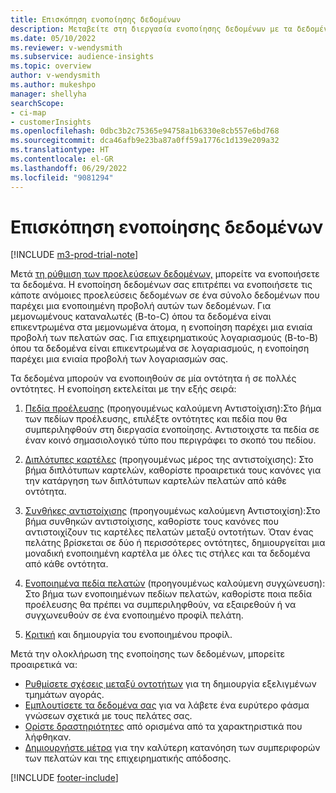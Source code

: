 ```yaml
---
title: Επισκόπηση ενοποίησης δεδομένων
description: Μεταβείτε στη διεργασία ενοποίησης δεδομένων με τα δεδομένα σας για να δημιουργήσετε ένα μοναδικό σύνολο δεδομένων από ενοποιημένα προφίλ πελατών.
ms.date: 05/10/2022
ms.reviewer: v-wendysmith
ms.subservice: audience-insights
ms.topic: overview
author: v-wendysmith
ms.author: mukeshpo
manager: shellyha
searchScope:
- ci-map
- customerInsights
ms.openlocfilehash: 0dbc3b2c75365e94758a1b6330e8cb557e6bd768
ms.sourcegitcommit: dca46afb9e23ba87a0ff59a1776c1d139e209a32
ms.translationtype: HT
ms.contentlocale: el-GR
ms.lasthandoff: 06/29/2022
ms.locfileid: "9081294"
---
```

# <a name="data-unification-overview"></a>Επισκόπηση ενοποίησης δεδομένων

[!INCLUDE [m3-prod-trial-note](includes/m3-prod-trial-note.md)]

Μετά [τη ρύθμιση των προελεύσεων δεδομένων,](data-sources.md) μπορείτε να ενοποιήσετε τα δεδομένα. Η ενοποίηση δεδομένων σας επιτρέπει να ενοποιήσετε τις κάποτε ανόμοιες προελεύσεις δεδομένων σε ένα σύνολο δεδομένων που παρέχει μια ενοποιημένη προβολή αυτών των δεδομένων. Για μεμονωμένους καταναλωτές (B-to-C) όπου τα δεδομένα είναι επικεντρωμένα στα μεμονωμένα άτομα, η ενοποίηση παρέχει μια ενιαία προβολή των πελατών σας. Για επιχειρηματικούς λογαριασμούς (B-to-B) όπου τα δεδομένα είναι επικεντρωμένα σε λογαριασμούς, η ενοποίηση παρέχει μια ενιαία προβολή των λογαριασμών σας.

Τα δεδομένα μπορούν να ενοποιηθούν σε μία οντότητα ή σε πολλές οντότητες. Η ενοποίηση εκτελείται με την εξής σειρά:

1. [Πεδία προέλευσης](map-entities.md) (προηγουμένως καλούμενη Αντιστοίχιση):Στο βήμα των πεδίων προέλευσης, επιλέξτε οντότητες και πεδία που θα συμπεριληφθούν στη διεργασία ενοποίησης. Αντιστοιχστε τα πεδία σε έναν κοινό σημασιολογικό τύπο που περιγράφει το σκοπό του πεδίου.

1. [Διπλότυπες καρτέλες](remove-duplicates.md) (προηγουμένως μέρος της αντιστοίχισης): Στο βήμα διπλότυπων καρτελών, καθορίστε προαιρετικά τους κανόνες για την κατάργηση των διπλότυπων καρτελών πελατών από κάθε οντότητα.

1. [Συνθήκες αντιστοίχισης](match-entities.md) (προηγουμένως καλούμενη Αντιστοιχίση):Στο βήμα συνθηκών αντιστοίχισης, καθορίστε τους κανόνες που αντιστοιχίζουν τις καρτέλες πελατών μεταξύ οντοτήτων. Όταν ένας πελάτης βρίσκεται σε δύο ή περισσότερες οντότητες, δημιουργείται μια μοναδική ενοποιημένη καρτέλα με όλες τις στήλες και τα δεδομένα από κάθε οντότητα.

1. [Ενοποιημένα πεδία πελατών](merge-entities.md) (προηγουμένως καλούμενη συγχώνευση): Στο βήμα των ενοποιημένων πεδίων πελατών, καθορίστε ποια πεδία προέλευσης θα πρέπει να συμπεριληφθούν, να εξαιρεθούν ή να συγχωνευθούν σε ένα ενοποιημένο προφίλ πελάτη.  

1. [Κριτική](review-unification.md) και δημιουργία του ενοποιημένου προφίλ.

Μετά την ολοκλήρωση της ενοποίησης των δεδομένων, μπορείτε προαιρετικά να:

- [Ρυθμίσετε σχέσεις μεταξύ οντοτήτων](relationships.md) για τη δημιουργία εξελιγμένων τμημάτων αγοράς.
- [Εμπλουτίσετε τα δεδομένα σας](enrichment-hub.md) για να λάβετε ένα ευρύτερο φάσμα γνώσεων σχετικά με τους πελάτες σας.
- [Ορίστε δραστηριότητες](activities.md) από ορισμένα από τα χαρακτηριστικά που λήφθηκαν.
- [Δημιουργήστε μέτρα](measures.md) για την καλύτερη κατανόηση των συμπεριφορών των πελατών και της επιχειρηματικής απόδοσης.

[!INCLUDE [footer-include](includes/footer-banner.md)]
